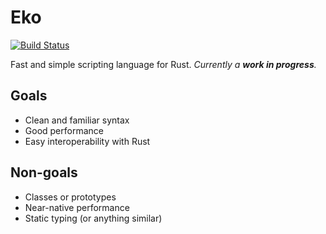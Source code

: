 # Eko

[![Build Status](https://travis-ci.org/ravernkoh/eko.svg?branch=master)](https://travis-ci.org/ravernkoh/eko)

Fast and simple scripting language for Rust. _Currently a **work in progress**._

## Goals

- Clean and familiar syntax
- Good performance
- Easy interoperability with Rust

## Non-goals

- Classes or prototypes
- Near-native performance
- Static typing (or anything similar)
